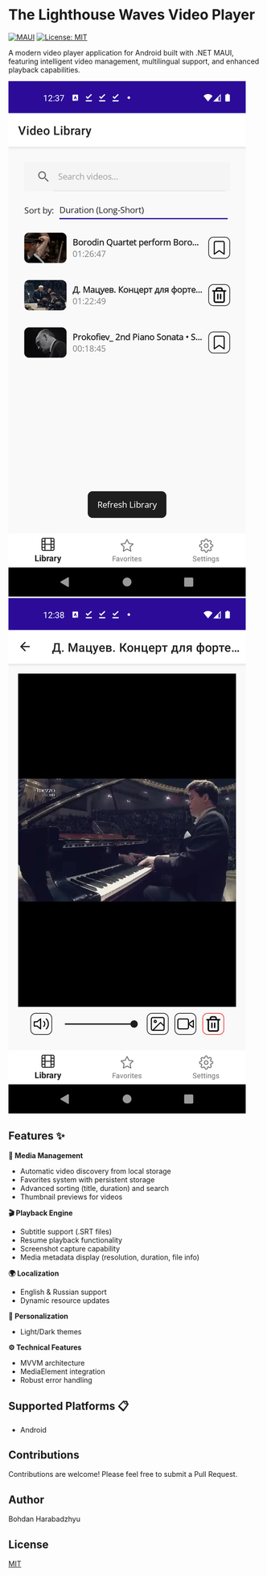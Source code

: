 # The Lighthouse Waves Video Player

[![MAUI](https://img.shields.io/badge/.NET%20MAUI-512BD4?style=for-the-badge&logo=.net)](https://learn.microsoft.com/en-us/dotnet/maui/)
[![License: MIT](https://img.shields.io/badge/License-MIT-yellow.svg?style=for-the-badge)](https://opensource.org/licenses/MIT)

A modern video player application for Android built with .NET MAUI, featuring intelligent video management, multilingual support, and enhanced playback capabilities.

![App Screenshot](Screenshots/Screenshot(1).png)
![App Screenshot](Screenshots/Screenshot(7).png)

## Features ✨

**🎥 Media Management**
- Automatic video discovery from local storage
- Favorites system with persistent storage
- Advanced sorting (title, duration) and search
- Thumbnail previews for videos

**🎬 Playback Engine**
- Subtitle support (.SRT files)
- Resume playback functionality
- Screenshot capture capability
- Media metadata display (resolution, duration, file info)

**🌍 Localization**
- English & Russian support
- Dynamic resource updates

**🎨 Personalization**
- Light/Dark themes

**⚙️ Technical Features**
- MVVM architecture
- MediaElement integration
- Robust error handling

## Supported Platforms 📋
- Android

## Contributions

Contributions are welcome! Please feel free to submit a Pull Request.

## Author

Bohdan Harabadzhyu

## License

[MIT](https://choosealicense.com/licenses/mit/)

